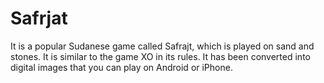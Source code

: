 # Safrjat
It is a popular Sudanese game called Safrajt, which is played on sand and stones. It is similar to the game XO in its rules. It has been converted into digital images that you can play on Android or iPhone.
